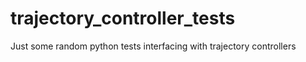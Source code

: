 trajectory_controller_tests
===========================

Just some random python tests interfacing with trajectory controllers
